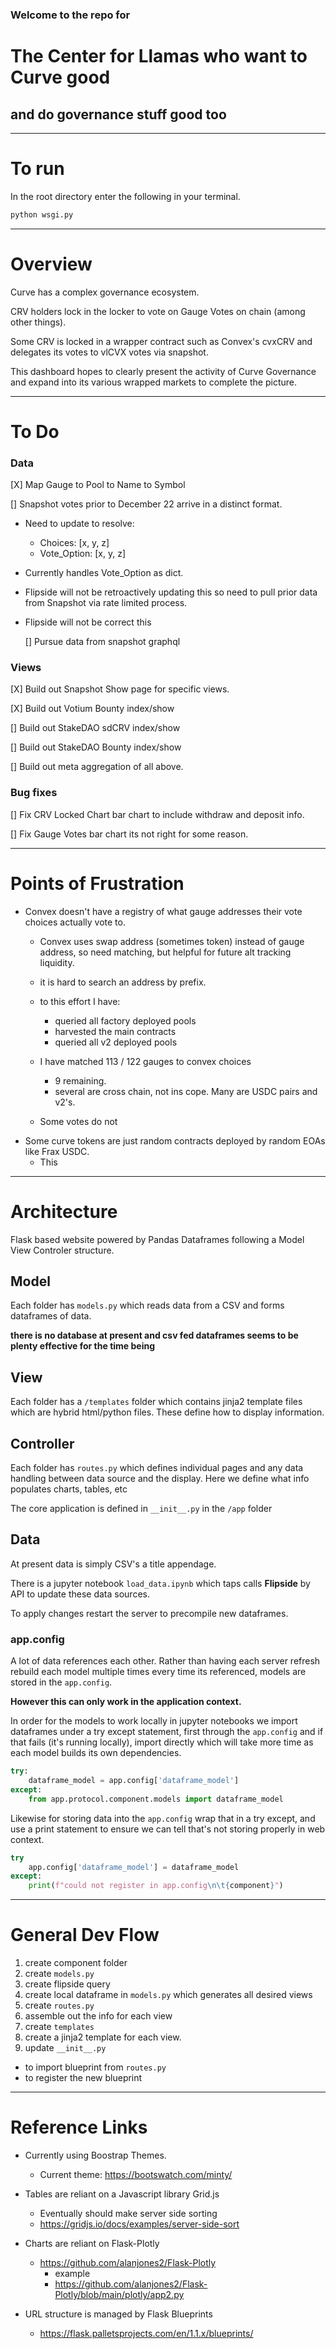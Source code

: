 ### Welcome to the repo for 
# The Center for Llamas who want to Curve good
## and do governance stuff good too
___
# To run
In the root directory enter the following in your terminal.
```bash
python wsgi.py
```
___
# Overview
Curve has a complex governance ecosystem. 

CRV holders lock in the locker to vote on Gauge Votes on chain (among other things).

Some CRV is locked in a wrapper contract such as Convex's cvxCRV and delegates its votes to vlCVX votes via snapshot. 

This dashboard hopes to clearly present the activity of Curve Governance and expand into its various wrapped markets to complete the picture. 

___
# To Do
### Data
[X] Map Gauge to Pool to Name to Symbol

[] Snapshot votes prior to December 22 arrive in a distinct format.
* Need to update to resolve:
    - Choices: [x, y, z]
    - Vote_Option: [x, y, z]
    
* Currently handles Vote_Option as dict.

* Flipside will not be retroactively updating this so need to pull prior data from Snapshot via rate limited process.

* Flipside will not be correct this
    
    [] Pursue data from snapshot graphql

### Views

[X] Build out Snapshot Show page for specific views.

[X] Build out Votium Bounty index/show

[] Build out StakeDAO sdCRV index/show

[] Build out StakeDAO Bounty index/show


[] Build out meta aggregation of all above. 

### Bug fixes

[] Fix CRV Locked Chart bar chart to include withdraw and deposit info.

[] Fix Gauge Votes bar chart its not right for some reason.




___
# Points of Frustration
* Convex doesn't have a registry of what gauge addresses their vote choices actually vote to.
    * Convex uses swap address (sometimes token) instead of gauge address, so need matching, but helpful for future alt tracking liquidity. 

    * it is hard to search an address by prefix.
    * to this effort I have:
        * queried all factory deployed pools
        * harvested the main contracts
        * queried all v2 deployed pools
    * I have matched 113 / 122 gauges to convex choices
        * 9 remaining. 
        * several are cross chain, not ins cope. Many are USDC pairs and v2's.
    * Some votes do not 
* Some curve tokens are just random contracts deployed by random EOAs like Frax USDC. 
    * This
___
# Architecture
Flask based website powered by Pandas Dataframes following a Model View Controler structure. 
## Model
Each folder has `models.py` which reads data from a CSV and forms dataframes of data.

**there is no database at present and csv fed dataframes seems to be plenty effective for the time being**

## View
Each folder has a `/templates` folder which contains jinja2 template files which are hybrid html/python files. 
These define how to display information.

## Controller
Each folder has `routes.py` which defines individual pages and any data handling between data source and the display. 
Here we define what info populates charts, tables, etc

The core application is defined in `__init__.py` in the `/app` folder

## Data
At present data is simply CSV's a title appendage. 

There is a jupyter notebook `load_data.ipynb` which taps calls **Flipside** by API to update these data sources. 

To apply changes restart the server to precompile new dataframes. 

### app.config
A lot of data references each other. Rather than having each server refresh rebuild each model multiple times every time its referenced, models are stored in the `app.config`. 

**However this can only work in the application context.**

In order for the models to work locally in jupyter notebooks we import dataframes under a try except statement, first through the `app.config` and if that fails (it's running locally), import directly which will take more time as each model builds its own dependencies. 

```python
try:
    dataframe_model = app.config['dataframe_model']
except: 
    from app.protocol.component.models import dataframe_model
```
Likewise for storing data into the `app.config` wrap that in a try except, and use a print statement to ensure we can tell that's not storing properly in web context.
```python
try
    app.config['dataframe_model'] = dataframe_model
except:
    print(f"could not register in app.config\n\t{component}")
```
___
# General Dev Flow
1. create component folder
2. create `models.py`
3. create flipside query
4. create local dataframe in `models.py` which generates all desired views
5. create `routes.py`
6. assemble out the info for each view
7. create `templates` 
8. create a jinja2 template for each view.
9. update `__init__.py` 
* to import blueprint from `routes.py`
* to register the new blueprint  
___
# Reference Links
* Currently using Boostrap Themes. 
    - Current theme: https://bootswatch.com/minty/

* Tables are reliant on a Javascript library Grid.js
    - Eventually should make server side sorting
    - https://gridjs.io/docs/examples/server-side-sort

* Charts are reliant on Flask-Plotly
    - https://github.com/alanjones2/Flask-Plotly
        - example
        - https://github.com/alanjones2/Flask-Plotly/blob/main/plotly/app2.py

* URL structure is managed by Flask Blueprints
    - https://flask.palletsprojects.com/en/1.1.x/blueprints/